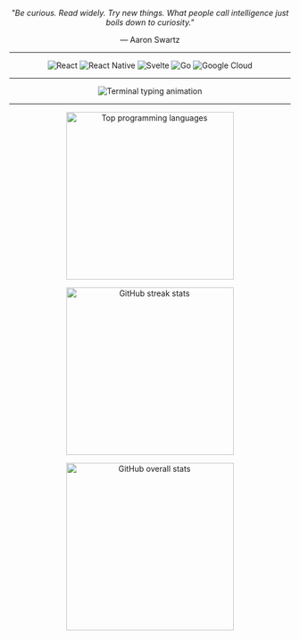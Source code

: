 
<p align="center">
  <i>"Be curious. Read widely. Try new things. What people call intelligence just boils down to curiosity."</i>
</p>
<p align="center">— Aaron Swartz</p>

---
<p align="center">
  <!-- <img src="https://img.shields.io/badge/Elixir-4B275F?logo=elixir&logoColor=white&style=for-the-badge" alt="Elixir" /> -->
  <img src="https://img.shields.io/badge/React-61DAFB?logo=react&logoColor=black&style=for-the-badge" alt="React" />
  <img src="https://img.shields.io/badge/React_Native-20232A?logo=react&logoColor=61DAFB&style=for-the-badge" alt="React Native" />
  <img src="https://img.shields.io/badge/Svelte-FF3E00?logo=svelte&logoColor=white&style=for-the-badge" alt="Svelte" />
  <img src="https://img.shields.io/badge/Golang-00ADD8?logo=go&logoColor=white&style=for-the-badge" alt="Go" />
  <img src="https://img.shields.io/badge/GCP-4285F4?logo=google-cloud&logoColor=white&style=for-the-badge" alt="Google Cloud" />
</p>

---

<p align="center">
  <img src="https://readme-typing-svg.demolab.com?font=Fira+Code&weight=500&size=22&pause=1000&color=F7F7F7&center=true&vCenter=true&width=440&height=40&lines=cd+~/projects;ls+-la;vim+life" alt="Terminal typing animation" />
</p>

---

<p align="center">
  <img src="https://github-readme-stats.vercel.app/api/top-langs/?username=AJ-Brown-InTech&layout=compact&theme=tokyonight" width="300" alt="Top programming languages" />
</p>

<p align="center">
  <img src="https://github-readme-streak-stats.herokuapp.com/?user=AJ-Brown-InTech&theme=tokyonight" width="300" alt="GitHub streak stats" />
</p>

<p align="center">
  <img src="https://github-readme-stats.vercel.app/api?username=AJ-Brown-InTech&show_icons=true&theme=tokyonight" width="300" alt="GitHub overall stats" />
</p>
